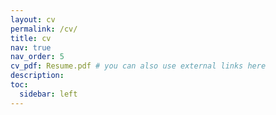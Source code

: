 ```yaml
---
layout: cv
permalink: /cv/
title: cv
nav: true
nav_order: 5
cv_pdf: Resume.pdf # you can also use external links here
description: 
toc:
  sidebar: left
---
```

